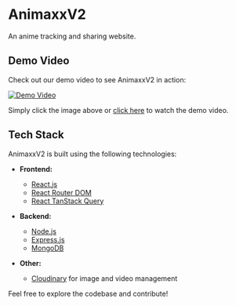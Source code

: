 # AnimaxxV2
An anime tracking and sharing website.

## Demo Video

Check out our demo video to see AnimaxxV2 in action:

[![Demo Video](./demo_video_thumbnail.png)]([./demo_video.mp4](https://www.youtube.com/watch?v=G51FS4HqSzc))

Simply click the image above or [click here](https://www.youtube.com/watch?v=G51FS4HqSzc) to watch the demo video.

## Tech Stack

AnimaxxV2 is built using the following technologies:

- **Frontend:**
  - [React.js](https://reactjs.org/)
  - [React Router DOM](https://reactrouter.com/)
  - [React TanStack Query](https://tanstack.com/query/latest)
  
- **Backend:**
  - [Node.js](https://nodejs.org/)
  - [Express.js](https://expressjs.com/)
  - [MongoDB](https://www.mongodb.com/)
  
- **Other:**
  - [Cloudinary](https://cloudinary.com/) for image and video management

Feel free to explore the codebase and contribute!
